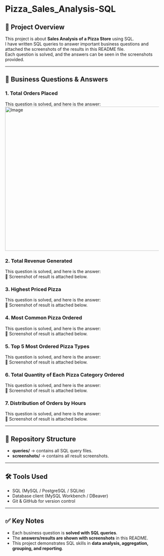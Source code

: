 # Pizza_Sales_Analysis-SQL

## 📖 Project Overview
This project is about **Sales Analysis of a Pizza Store** using SQL.  
I have written SQL queries to answer important business questions and attached the screenshots of the results in this README file.  
Each question is solved, and the answers can be seen in the screenshots provided.  

---

## 🔎 Business Questions & Answers

### 1. Total Orders Placed  
This question is solved, and here is the answer:  
<img width="558" height="472" alt="Image" src="https://github.com/user-attachments/assets/ef929dbc-2c03-4341-a34e-0ed206bb3ccd" />

### 2. Total Revenue Generated  
This question is solved, and here is the answer:  
📸 Screenshot of result is attached below.  

### 3. Highest Priced Pizza  
This question is solved, and here is the answer:  
📸 Screenshot of result is attached below.  

### 4. Most Common Pizza Ordered  
This question is solved, and here is the answer:  
📸 Screenshot of result is attached below.  

### 5. Top 5 Most Ordered Pizza Types  
This question is solved, and here is the answer:  
📸 Screenshot of result is attached below.  

### 6. Total Quantity of Each Pizza Category Ordered  
This question is solved, and here is the answer:  
📸 Screenshot of result is attached below.  

### 7. Distribution of Orders by Hours  
This question is solved, and here is the answer:  
📸 Screenshot of result is attached below.  

---

## 📂 Repository Structure
- **queries/** → contains all SQL query files.  
- **screenshots/** → contains all result screenshots.  

---

## 🛠️ Tools Used
- SQL (MySQL / PostgreSQL / SQLite)  
- Database client (MySQL Workbench / DBeaver)  
- Git & GitHub for version control  

---

## ✅ Key Notes
- Each business question is **solved with SQL queries**.  
- The **answers/results are shown with screenshots** in this README.  
- This project demonstrates SQL skills in **data analysis, aggregation, grouping, and reporting**. 
